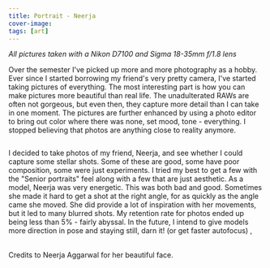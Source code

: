 ```yaml
---
title: Portrait - Neerja
cover-image: 
tags: [art]
---
```


*All pictures taken with a Nikon D7100 and Sigma 18-35mm f/1.8 lens*

Over the semester I've picked up more and more photography as a hobby. Ever since I started borrowing my friend's very pretty camera, I've started taking pictures of everything.
The most interesting part is how you can make pictures more beautiful than real life. The unadulterated RAWs are often not gorgeous, but even then, they capture more detail than I can take in one moment. The pictures are further enhanced by using a photo editor to bring out color where there was none, set mood, tone - everything. I stopped believing that photos are anything close to reality anymore. 

<a class="fancybox" rel="group" href="{{ site.baseurl }}/img/neerja/large-LYC_5920.png" title="&copy; 2015 Rebecca Li"><img src="{{ site.baseurl }}/img/neerja/process-LYC_5920_1.png" alt="" /></a>

I decided to take photos of my friend, Neerja, and see whether I could capture some stellar shots. Some of these are good, some have poor composition, some were just experiments. I tried my best to get a few with the "Senior portraits" feel along with a few that are just aesthetic. As a model, Neerja was very energetic. This was both bad and good. Sometimes she made it hard to get a shot at the right angle, for as quickly as the angle came she moved. She did provide a lot of inspiration with her movements, but it led to many blurred shots. My retention rate for photos ended up being less than 5% - fairly abyssal. In the future, I intend to give models more direction in pose and staying still, darn it! (or get faster autofocus) 
,
<a class="fancybox" rel="group" href="{{ site.baseurl }}/img/neerja/large-LYC_6011.png" title="&copy; 2015 Rebecca Li"><img src="{{ site.baseurl }}/img/neerja/process-LYC_6011.png" alt="" /></a>
<a class="fancybox" rel="group" href="{{ site.baseurl }}/img/neerja/process4-LYC_6103.png" title="&copy; 2015 Rebecca Li"><img src="{{ site.baseurl }}/img/neerja/process4-LYC_6103.png" alt="" /></a>
<a class="fancybox" rel="group" href="{{ site.baseurl }}/img/neerja/large-LYC_5768.png" title="&copy; 2015 Rebecca Li"><img src="{{ site.baseurl }}/img/neerja/process-LYC_5768.png" alt="" /></a>
<a class="fancybox" rel="group" href="{{ site.baseurl }}/img/neerja/large-LYC_5823.png" title="&copy; 2015 Rebecca Li"><img src="{{ site.baseurl }}/img/neerja/process-LYC_5823_1.png" alt="" /></a>
<a class="fancybox" rel="group" href="{{ site.baseurl }}/img/neerja/large-LYC_5995.png" title="&copy; 2015 Rebecca Li"><img src="{{ site.baseurl }}/img/neerja/process3-LYC_5995.png" alt="" /></a>
<a class="fancybox" rel="group" href="{{ site.baseurl }}/img/neerja/large-LYC_5940.png" title="&copy; 2015 Rebecca Li"><img src="{{ site.baseurl }}/img/neerja/process-LYC_5940_1.png" alt="" /></a>
<a class="fancybox" rel="group" href="{{ site.baseurl }}/img/neerja/large-LYC_5766.png" title="&copy; 2015 Rebecca Li"><img src="{{ site.baseurl }}/img/neerja/process-LYC_5766.png" alt="" /></a>

Credits to Neerja Aggarwal for her beautiful face. 

<script type="text/javascript">
	$(document).ready(function() {
		$(".fancybox").fancybox({
			openEffect : 'none',
    		closeEffect	: 'none',
	    	helpers : {
	    		title : {
	    			type : 'inside'
	    		}
	    	}
		});

	});
</script>

[anchorcms]:   https://anchorcms.com/
[jekyll]:      http://jekyllrb.com
[jekyll-gh]:   https://github.com/jekyll/jekyll
[jekyll-help]: https://github.com/jekyll/jekyll-help
[githubpages]: https://pages.github.com/
[mywebsite]:   https://github.com/rebeccali/holo-alfa/
[holoalfa]:    https://github.com/steinvc/holo-alfa
[ppprs]:       http://www.powerracingseries.org/
[dvr]:    	   http://www.ti.com/product/drv8302
[chainsawfet]: http://www.nxp.com/documents/data_sheet/PSMN7R0-100PS.pdf
[bayley]:      http://isopack.blogspot.com
[ninephase]:   https://github.com/rebeccali/ninephase
[dlab]:        dsdd